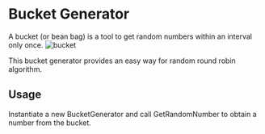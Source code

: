 # Bucket Generator

A bucket (or bean bag) is a tool to get random numbers within an interval only once.
![bucket](../../images/bucket.png)

This bucket generator provides an easy way for random round robin algorithm.

## Usage

Instantiate a new BucketGenerator and call GetRandomNumber to obtain a number from the bucket.

